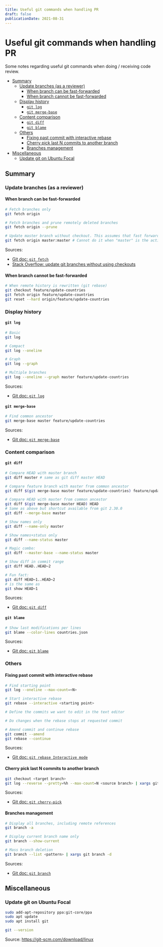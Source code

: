 ```yaml
---
title: Useful git commands when handling PR
draft: false
publicationDate: 2021-08-31
---
```


# Useful git commands when handling PR <!-- omit in toc -->

Some notes regarding useful git commands when doing / receiving code review.

- [Summary](#summary)
  - [Update branches (as a reviewer)](#update-branches-as-a-reviewer)
    - [When branch can be fast-forwarded](#when-branch-can-be-fast-forwarded)
    - [When branch cannot be fast-forwarded](#when-branch-cannot-be-fast-forwarded)
  - [Display history](#display-history)
    - [`git log`](#git-log)
    - [`git merge-base`](#git-merge-base)
  - [Content comparison](#content-comparison)
    - [`git diff`](#git-diff)
    - [`git blame`](#git-blame)
  - [Others](#others)
    - [Fixing past commit with interactive rebase](#fixing-past-commit-with-interactive-rebase)
    - [Cherry pick last N commits to another branch](#cherry-pick-last-n-commits-to-another-branch)
    - [Branches management](#branches-management)
- [Miscellaneous](#miscellaneous)
  - [Update git on Ubuntu Focal](#update-git-on-ubuntu-focal)

## Summary

### Update branches (as a reviewer)

#### When branch can be fast-forwarded

```sh
# Fetch branches only
git fetch origin

# Fetch branches and prune remotely deleted branches
git fetch origin --prune

# Update master branch without checkout. This assumes that fast forward is possible
git fetch origin master:master # Cannot do it when "master" is the active branch
```

Sources:

- [Git doc: `git fetch`](https://www.git-scm.com/docs/git-fetch)
- [Stack Overflow: update git branches without using checkouts](https://stackoverflow.com/a/17722977/4906586)

#### When branch cannot be fast-forwarded

```sh
# When remote history is rewritten (git rebase)
git checkout feature/update-countries
git fetch origin feature/update-countries
git reset --hard origin/feature/update-countries
```

### Display history

#### `git log`

```sh
# Basic
git log

# Compact
git log --oneline

# Graph
git log --graph

# Multiple branches
git log --oneline --graph master feature/update-countries
```

Sources:

- [Git doc: `git log`](https://www.git-scm.com/docs/git-log)

#### `git merge-base`

```sh
# Find common ancestor
git merge-base master feature/update-countries
```

Sources:

- [Git doc: `git merge-base`](https://www.git-scm.com/docs/git-merge-base)

### Content comparison

#### `git diff`

```sh
# Compare HEAD with master branch
git diff master # same as git diff master HEAD

# Compare feature branch with master from common ancestor
git diff $(git merge-base master feature/update-countries) feature/update-countries

# Compare HEAD with master from common ancestor
git diff $(git merge-base master HEAD) HEAD
# Same as above but shortcut available from git 2.30.0
git diff --merge-base master

# Show names only
git diff --name-only master

# Show names+status only
git diff --name-status master

# Magic combo:
git diff --master-base --name-status master

# Show diff in commit range
git diff HEAD..HEAD~2

# Fun fact:
git diff HEAD~1..HEAD~2
# is the same as
git show HEAD~1
```

Sources:

- [Git doc: `git diff`](https://www.git-scm.com/docs/git-diff)

#### `git blame`

```sh
# Show last modifications per lines
git blame --color-lines countries.json
```

Sources:

- [Git doc: `git blame`](https://www.git-scm.com/docs/git-blame)

### Others

#### Fixing past commit with interactive rebase

```sh
# Find starting point
git log --oneline --max-count=<N>

# Start interactive rebase
git rebase --interactive <starting point>

# Define the commits we want to edit in the text editor

# Do changes when the rebase stops at requested commit

# Amend commit and continue rebase
git commit --amend
git rebase --continue
```

Sources:

- [Git doc: `git rebase Interactive mode`](https://www.git-scm.com/docs/git-rebase#_interactive_mode)

#### Cherry pick last N commits to another branch

```sh
git checkout <target branch>
git log --reverse --pretty=%h --max-count=N <source branch> | xargs git cherry-pick
```

Sources: 

- [Git doc: `git cherry-pick`](https://www.git-scm.com/docs/git-cherry-pick)

#### Branches management

```sh
# Display all branches, including remote references
git branch -a

# Display current branch name only
git branch --show-current

# Mass branch deletion
git branch --list <pattern> | xargs git branch -d
```

Sources:

- [Git doc: `git branch`](https://www.git-scm.com/docs/git-branch)

## Miscellaneous

### Update git on Ubuntu Focal

```sh
sudo add-apt-repository ppa:git-core/ppa
sudo apt update
sudo apt install git

git --version
```

Source: https://git-scm.com/download/linux
